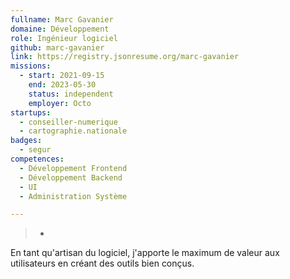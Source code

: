 ```yaml
---
fullname: Marc Gavanier
domaine: Développement
role: Ingénieur logiciel
github: marc-gavanier
link: https://registry.jsonresume.org/marc-gavanier
missions:
  - start: 2021-09-15
    end: 2023-05-30
    status: independent
    employer: Octo
startups:
  - conseiller-numerique
  - cartographie.nationale
badges:
  - segur
competences:
  - Développement Frontend
  - Développement Backend
  - UI
  - Administration Système

---
```

>-
  En tant qu'artisan du logiciel, j'apporte le maximum de valeur aux
  utilisateurs en créant des outils bien conçus.
